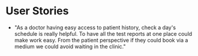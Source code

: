 # User Stories
- "As a doctor having easy access to patient history, check a day's schedule is really helpful. To have all the test reports at one place could make work easy. From the patient perspective if they could book via a medium we could avoid waiting in the clinic."
